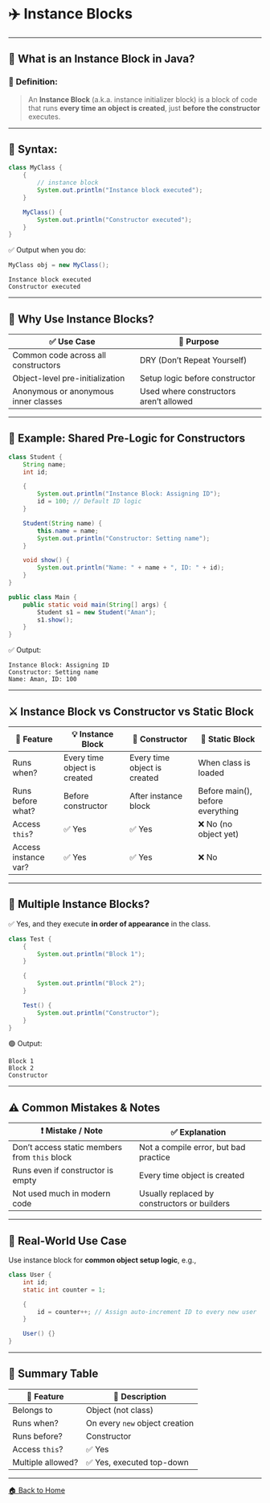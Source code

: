 # ✈️ Instance Blocks

---

## 🧠 What is an Instance Block in Java?

### 📌 **Definition:**

> An **Instance Block** (a.k.a. instance initializer block) is a block of code that runs **every time an object is created**, just **before the constructor** executes.

---

## 🔧 Syntax:

```java
class MyClass {
    {
        // instance block
        System.out.println("Instance block executed");
    }

    MyClass() {
        System.out.println("Constructor executed");
    }
}
```

✅ Output when you do:

```java
MyClass obj = new MyClass();
```

```
Instance block executed  
Constructor executed
```

---

## 🎯 Why Use Instance Blocks?

| ✅ Use Case                           | 🎯 Purpose                             |
| ------------------------------------ | -------------------------------------- |
| Common code across all constructors  | DRY (Don’t Repeat Yourself)            |
| Object-level pre-initialization      | Setup logic before constructor         |
| Anonymous or anonymous inner classes | Used where constructors aren’t allowed |

---

## 🧪 Example: Shared Pre-Logic for Constructors

```java
class Student {
    String name;
    int id;

    {
        System.out.println("Instance Block: Assigning ID");
        id = 100; // Default ID logic
    }

    Student(String name) {
        this.name = name;
        System.out.println("Constructor: Setting name");
    }

    void show() {
        System.out.println("Name: " + name + ", ID: " + id);
    }
}
```

```java
public class Main {
    public static void main(String[] args) {
        Student s1 = new Student("Aman");
        s1.show();
    }
}
```

✅ Output:

```
Instance Block: Assigning ID  
Constructor: Setting name  
Name: Aman, ID: 100
```

---

## ⚔️ Instance Block vs Constructor vs Static Block

| 🔧 Feature           | 💡 Instance Block            | 🔷 Constructor               | 🔶 Static Block                  |
| -------------------- | ---------------------------- | ---------------------------- | -------------------------------- |
| Runs when?           | Every time object is created | Every time object is created | When class is loaded             |
| Runs before what?    | Before constructor           | After instance block         | Before main(), before everything |
| Access `this`?       | ✅ Yes                        | ✅ Yes                        | ❌ No (no object yet)             |
| Access instance var? | ✅ Yes                        | ✅ Yes                        | ❌ No                             |

---

## 🔁 Multiple Instance Blocks?

✅ Yes, and they execute **in order of appearance** in the class.

```java
class Test {
    {
        System.out.println("Block 1");
    }

    {
        System.out.println("Block 2");
    }

    Test() {
        System.out.println("Constructor");
    }
}
```

🟢 Output:

```
Block 1  
Block 2  
Constructor
```

---

## ⚠️ Common Mistakes & Notes

| ❗ Mistake / Note                              | ✅ Explanation                                |
| --------------------------------------------- | -------------------------------------------- |
| Don’t access static members from `this` block | Not a compile error, but bad practice        |
| Runs even if constructor is empty             | Every time object is created                 |
| Not used much in modern code                  | Usually replaced by constructors or builders |

---

## 🧠 Real-World Use Case

Use instance block for **common object setup logic**, e.g.,

```java
class User {
    int id;
    static int counter = 1;

    {
        id = counter++; // Assign auto-increment ID to every new user
    }

    User() {}
}
```

---

## 🏁 Summary Table

| 🔧 Feature        | 📌 Description                 |
| ----------------- | ------------------------------ |
| Belongs to        | Object (not class)             |
| Runs when?        | On every `new` object creation |
| Runs before?      | Constructor                    |
| Access `this`?    | ✅ Yes                          |
| Multiple allowed? | ✅ Yes, executed top-down       |

---
[🏠 Back to Home](../..)